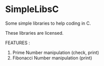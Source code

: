 # SimpleLibsC
Some simple libraries to help coding in C.

These libraries are licensed.

FEATURES :
1. Prime Number manipulation (check, print)
2. Fibonacci Number manipulation (print)
